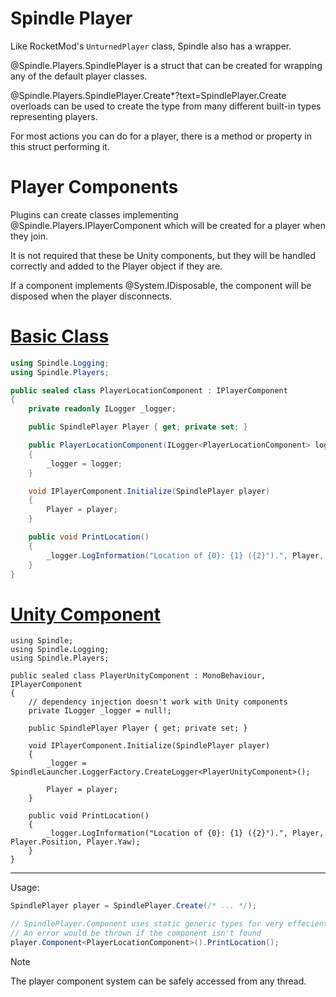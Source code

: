 # Spindle Player

Like RocketMod's `UnturnedPlayer` class, Spindle also has a wrapper.

@Spindle.Players.SpindlePlayer is a struct that can be created for wrapping any of the default player classes.

@Spindle.Players.SpindlePlayer.Create*?text=SpindlePlayer.Create overloads can be used to create the type from many different built-in types representing players.

For most actions you can do for a player, there is a method or property in this struct performing it.

# Player Components

Plugins can create classes implementing @Spindle.Players.IPlayerComponent which will be created for a player when they join.

It is not required that these be Unity components, but they will be handled correctly and added to the Player object if they are.

If a component implements @System.IDisposable, the component will be disposed when the player disconnects.

# [Basic Class](#tab/nocomponent)
```cs
using Spindle.Logging;
using Spindle.Players;

public sealed class PlayerLocationComponent : IPlayerComponent
{
    private readonly ILogger _logger;

    public SpindlePlayer Player { get; private set; }

    public PlayerLocationComponent(ILogger<PlayerLocationComponent> logger)
    {
        _logger = logger;
    }

    void IPlayerComponent.Initialize(SpindlePlayer player)
    {
        Player = player;
    }

    public void PrintLocation()
    {
        _logger.LogInformation("Location of {0}: {1} ({2}°).", Player, Player.Position, Player.Yaw);
    }
}
```

# [Unity Component](#tab/component)
```
using Spindle;
using Spindle.Logging;
using Spindle.Players;

public sealed class PlayerUnityComponent : MonoBehaviour, IPlayerComponent
{
    // dependency injection doesn't work with Unity components
    private ILogger _logger = null!;

    public SpindlePlayer Player { get; private set; }

    void IPlayerComponent.Initialize(SpindlePlayer player)
    {
        _logger = SpindleLauncher.LoggerFactory.CreateLogger<PlayerUnityComponent>();
        
        Player = player;
    }

    public void PrintLocation()
    {
        _logger.LogInformation("Location of {0}: {1} ({2}°).", Player, Player.Position, Player.Yaw);
    }
}
```
---

Usage:
```cs
SpindlePlayer player = SpindlePlayer.Create(/* ... */);

// SpindlePlayer.Component uses static generic types for very effecient type lookup.
// An error would be thrown if the component isn't found
player.Component<PlayerLocationComponent>().PrintLocation();
```

> [!NOTE]
> The player component system can be safely accessed from any thread.